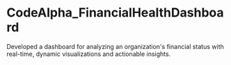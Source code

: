 # CodeAlpha_FinancialHealthDashboard
Developed a dashboard for analyzing an organization's financial status with real-time, dynamic visualizations and actionable insights.
